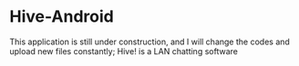 # Hive-Android
This application is still under construction, and I will change the codes and upload new files constantly; 
Hive! is a LAN chatting software
